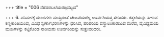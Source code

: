 +++
title = "006 ನೆರೆದರಬಲೆಯರಙ್ಗವಟ್ಟದ"

+++
6.  ಪರಿಮಳಕ್ಕೆ ದುಂಬಿಗಳು ಮುತ್ತಿದಂತೆ ಚೆಲುವೆಯರೆಲ್ಲ ಊರ್ವಶಿಯತ್ತ ಸೇರಿದರು. ಕತ್ತಲೆಯನ್ನು ಸೀಳುವ ಕಣ್ಣಕಾಂತಿಯಿಂದ, ವಿವಿಧ ಸ್ವರ್ಣಾಭರಣಗಳನ್ನು ಧರಿಸಿದ, ಪರಿಪರಿಯ ವಸ್ತ್ರಾಲಂಕಾರದಿಂದ ಮೆರೆದ, ವೈವಿಧ್ಯಮಯ ಮುಡಿಗಳನ್ನು ಕಟ್ಟಿಕೊಂಡ ನಾರಿಯರು ಊರ್ವಶಿಯನ್ನು ಸುತ್ತುವರಿದರು.